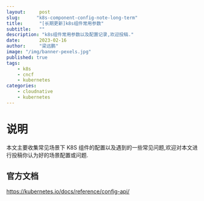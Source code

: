 ```yaml
---
layout:     post 
slug:      "k8s-component-config-note-long-term"
title:      "[长期更新]k8s组件常用参数"
subtitle:   ""
description: "k8s组件常用参数以及配置记录,欢迎投稿."
date:       2023-02-16
author:     "梁远鹏"
image: "/img/banner-pexels.jpg"
published: true
tags:
    - k8s
    - cncf
    - kubernetes
categories: 
    - cloudnative
    - kubernetes
---
```



# 说明

本文主要收集常见场景下 K8S 组件的配置以及遇到的一些常见问题,欢迎对本文进行投稿你认为好的场景配置或问题.

## 官方文档

https://kubernetes.io/docs/reference/config-api/